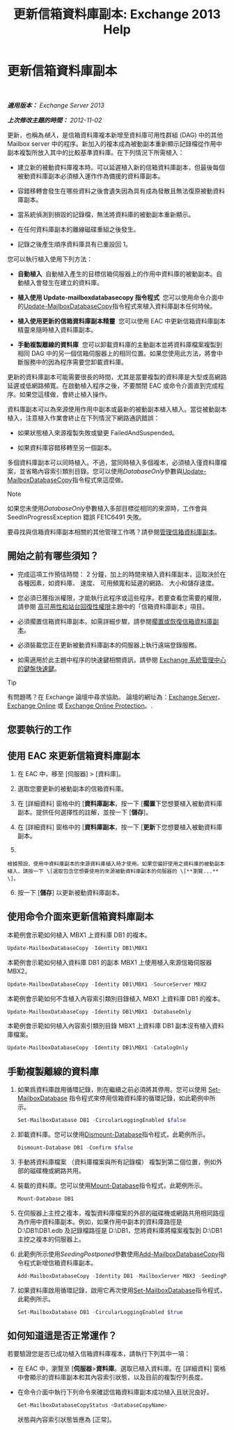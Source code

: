 ﻿---
title: '更新信箱資料庫副本: Exchange 2013 Help'
TOCTitle: 更新信箱資料庫副本
ms:assetid: bead3cc5-7d50-446f-95b7-e432bcb7968e
ms:mtpsurl: https://technet.microsoft.com/zh-tw/library/Dd351100(v=EXCHG.150)
ms:contentKeyID: 50474145
ms.date: 05/21/2018
mtps_version: v=EXCHG.150
ms.translationtype: MT
---

# 更新信箱資料庫副本

 

_**適用版本：** Exchange Server 2013_

_**上次修改主題的時間：** 2012-11-02_

更新，也稱為*植入*，是信箱資料庫複本新增至資料庫可用性群組 (DAG) 中的其他 Mailbox server 中的程序。新加入的複本成為被動副本重新顯示記錄檔從作用中副本複製所放入其中的比較基準資料庫。在下列情況下所需植入：

  - 建立新的被動資料庫複本時。可以延遲植入新的信箱資料庫副本，但最後每個被動資料庫副本必須植入運作作為備援的資料庫副本。

  - 容錯移轉會發生在哪些資料之後會遺失因為具有成為發散且無法復原被動資料庫副本。

  - 當系統偵測到損毀的記錄檔，無法將資料庫的被動副本重新顯示。

  - 在任何資料庫副本的離線磁碟重組之後發生。

  - 記錄之後產生順序資料庫具有已重設回 1。

您可以執行植入使用下列方法：

  - **自動植入**  自動植入產生的目標信箱伺服器上的作用中資料庫的被動副本。自動植入會發生在建立的資料庫。

  - **植入使用 Update-mailboxdatabasecopy 指令程式**  您可以使用命令介面中的[Update-MailboxDatabaseCopy](https://technet.microsoft.com/zh-tw/library/dd335201\(v=exchg.150\))指令程式來植入資料庫副本任何時候。

  - **植入使用更新的信箱資料庫副本精靈**  您可以使用 EAC 中更新信箱資料庫副本精靈來隨時植入資料庫副本。

  - **手動複製離線的資料庫**  您可以卸載資料庫的主動副本並將資料庫檔案複製到相同 DAG 中的另一個信箱伺服器上的相同位置。如果您使用此方法，將會中斷服務中的因為程序需要您卸載資料庫。

更新的資料庫副本可能需要很長的時間，尤其是當要複製的資料庫是大型或高網路延遲或低網路頻寬。在啟動植入程序之後，不要關閉 EAC 或命令介面直到完成程序。如果您這樣做，會終止植入操作。

資料庫副本可以為來源使用作用中副本或最新的被動副本植入植入。當從被動副本植入，注意植入作業會終止在下列情況下網路通訊錯誤：

  - 如果狀態植入來源複製失敗或變更 FailedAndSuspended。

  - 如果資料庫容錯移轉至另一個副本。

多個資料庫副本可以同時植入。不過，當同時植入多個複本，必須植入僅資料庫檔案，並省略內容索引類別目錄。您可以使用*DatabaseOnly*參數與[Update-MailboxDatabaseCopy](https://technet.microsoft.com/zh-tw/library/dd335201\(v=exchg.150\))指令程式來這麼做。


> [!NOTE]  
> 如果您未使用<em>DatabaseOnly</em>參數植入多部目標從相同的來源時，工作會與 SeedInProgressException 錯誤 FE1C6491 失敗。




要尋找與信箱資料庫副本相關的其他管理工作嗎？請參閱[管理信箱資料庫副本](managing-mailbox-database-copies-exchange-2013-help.md)。

## 開始之前有哪些須知？

  - 完成這項工作預估時間： 2 分鐘，加上的時間來植入資料庫副本，這取決於在各種因素，如資料庫、 速度、 可用頻寬和延遲的網路、 大小和儲存速度。

  - 您必須已獲指派權限，才能執行此程序或這些程序。若要查看您需要的權限，請參閱 [高可用性和站台回復性權限](high-availability-and-site-resilience-permissions-exchange-2013-help.md)主題中的「信箱資料庫副本」項目。

  - 必須擱置信箱資料庫副本。如需詳細步驟，請參閱[擱置或恢復信箱資料庫副本](suspend-or-resume-a-mailbox-database-copy-exchange-2013-help.md)。

  - 必須裝載您正在更新被動資料庫副本的伺服器上執行遠端登錄服務。

  - 如需適用於此主題中程序的快速鍵相關資訊，請參閱 [Exchange 系統管理中心的鍵盤快速鍵](keyboard-shortcuts-in-the-exchange-admin-center-exchange-online-protection-help.md)。


> [!TIP]  
> 有問題嗎？在 Exchange 論壇中尋求協助。 論壇的網址為：<a href="https://go.microsoft.com/fwlink/p/?linkid=60612">Exchange Server</a>、 <a href="https://go.microsoft.com/fwlink/p/?linkid=267542">Exchange Online</a> 或 <a href="https://go.microsoft.com/fwlink/p/?linkid=285351">Exchange Online Protection</a>。.




## 您要執行的工作

## 使用 EAC 來更新信箱資料庫副本

1.  在 EAC 中，移至 \[伺服器\] \> \[資料庫\]。

2.  選取您要更新的被動副本的信箱資料庫。

3.  在 \[詳細資料\] 窗格中的 \[**資料庫副本**，按一下 \[**擱置**下您想要植入被動資料庫副本。提供任何選擇性的註解，並按一下 \[**儲存**\]。

4.  在 \[詳細資料\] 窗格中的 \[**資料庫副本**，按一下 \[**更新**下您想要植入被動資料庫副本。

5.  
    
    根據預設，使用中資料庫副本的來源資料庫植入時才使用。如果您偏好使用之資料庫的被動副本植入，請按一下 \[選取包含您想要使用的來源被動資料庫副本的伺服器的 \[**瀏覽...** \]。

6.  按一下 \[**儲存**\] 以更新被動資料庫副本。

## 使用命令介面來更新信箱資料庫副本

本範例會示範如何植入 MBX1 上資料庫 DB1 的複本。

```powershell
Update-MailboxDatabaseCopy -Identity DB1\MBX1
```

本範例會示範如何植入資料庫 DB1 的副本 MBX1 上使用植入來源信箱伺服器 MBX2。

```powershell
Update-MailboxDatabaseCopy -Identity DB1\MBX1 -SourceServer MBX2
```

本範例會示範如何不含植入內容索引類別目錄植入 MBX1 上資料庫 DB1 的複本。

```powershell
Update-MailboxDatabaseCopy -Identity DB1\MBX1 -DatabaseOnly
```

本範例會示範如何植入內容索引類別目錄 MBX1 上資料庫 DB1 副本沒有植入資料庫檔案。

```powershell
Update-MailboxDatabaseCopy -Identity DB1\MBX1 -CatalogOnly
```

## 手動複製離線的資料庫

1.  如果爲資料庫啟用循環記錄，則在繼續之前必須將其停用。您可以使用 [Set-MailboxDatabase](https://technet.microsoft.com/zh-tw/library/bb123971\(v=exchg.150\)) 指令程式來停用信箱資料庫的循環記錄，如此範例中所示。
    
    ```powershell
    Set-MailboxDatabase DB1 -CircularLoggingEnabled $false
    ```

2.  卸載資料庫。您可以使用[Dismount-Database](https://technet.microsoft.com/zh-tw/library/bb124936\(v=exchg.150\))指令程式，此範例所示。
    
    ```powershell
    Dismount-Database DB1 -Confirm $false
    ```

3.  手動將資料庫檔案 （資料庫檔案與所有記錄檔） 複製到第二個位置，例如外部的磁碟機或網路共用。

4.  裝載的資料庫。您可以使用[Mount-Database](https://technet.microsoft.com/zh-tw/library/aa998871\(v=exchg.150\))指令程式，此範例所示。
    
    ```powershell
    Mount-Database DB1
    ```

5.  在伺服器上主控之複本，複製資料庫檔案的外部的磁碟機或網路共用相同路徑為作用中資料庫副本。例如，如果作用中副本的資料庫路徑是 D:\\DB1\\DB1.edb 及記錄檔路徑是 D:\\DB1，您將資料庫將檔案複製到 D:\\DB1 主控之複本的伺服器上。

6.  此範例所示使用*SeedingPostponed*參數使用[Add-MailboxDatabaseCopy](https://technet.microsoft.com/zh-tw/library/dd298105\(v=exchg.150\))指令程式新增信箱資料庫副本。
    
    ```powershell
    Add-MailboxDatabaseCopy -Identity DB1 -MailboxServer MBX3 -SeedingPostponed
    ```

7.  如果資料庫啟用循環記錄，啟用它再次使用[Set-MailboxDatabase](https://technet.microsoft.com/zh-tw/library/bb123971\(v=exchg.150\))指令程式，此範例所示。
    
    ```powershell
    Set-MailboxDatabase DB1 -CircularLoggingEnabled $true
    ```

## 如何知道這是否正常運作？

若要驗證您是否已成功植入信箱資料庫複本，請執行下列其中一項：

  - 在 EAC 中，瀏覽至 \[**伺服器**\>**資料庫**。選取已植入資料庫。在 \[詳細資料\] 窗格中會顯示的資料庫副本和其內容索引狀態，以及目前的複製佇列長度。

  - 在命令介面中執行下列命令來確認信箱資料庫副本成功植入且狀況良好。
    
    ```powershell
    Get-MailboxDatabaseCopyStatus <DatabaseCopyName>
    ```
    
    狀態與內容索引狀態皆應為 \[正常\]。

